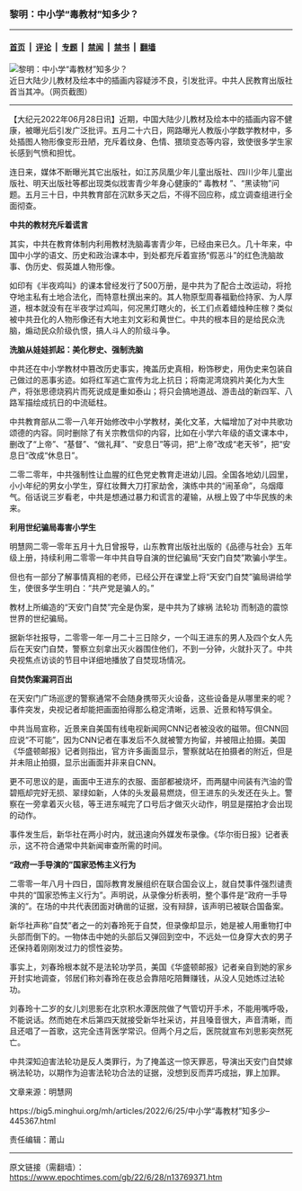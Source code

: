 ### 黎明：中小学“毒教材”知多少？

---

#### [首页](../../../..?n13769371) &nbsp;|&nbsp; [评论](../../../../../epoch-comment?n13769371) &nbsp;|&nbsp; [专题](../../../../../epoch-special?n13769371) &nbsp;|&nbsp; [禁闻](../../../../../epoch-news?n13769371) &nbsp;|&nbsp; [禁书](../../../../../books?n13769371) &nbsp;|&nbsp; [翻墙](https://github.com/gfw-breaker/nogfw/blob/master/README.md?n13769371)


<div><img alt="黎明：中小学“毒教材”知多少？" class="attachment-djy_600_400 size-djy_600_400 wp-post-image" src="https://i.epochtimes.com/assets/uploads/2022/06/id13769380-737ee3c4358635d969d48952a78dbf55-600x400-600x376.jpg"/>
<div class="caption">
 近日大陆少儿教材及绘本中的插画内容疑涉不良，引发批评。中共人民教育出版社首当其冲。（网页截图）
</div></div><hr/><div class="post_content" id="artbody" itemprop="articleBody">
 <!-- article content begin -->
 <p>
  【大纪元2022年06月28日讯】近期，中国大陆少儿教材及绘本中的插画内容不健康，被曝光后引发广泛批评。五月二十六日，网路曝光人教版小学数学教材中，多处插图人物形像变形丑陋，充斥着纹身、色情、猥琐变态等内容，致使很多学生家长感到气愤和担忧。
 </p>
 <div id="ar_bArticleContent_OuterFrame">
  <div class="ar_AuthorDate">
   <div class="ar_datesocial">
    <div class="ar_socialcounter">
     <div class="ar_articleContent" id="ar_bArticleContent">
      <p>
       连日来，媒体不断曝光其它出版社，如江苏凤凰少年儿童出版社、四川少年儿童出版社、明天出版社等都出现类似戕害青少年身心健康的“
       <ok href="https://www.epochtimes.com/gb/tag/%E6%AF%92%E6%95%99%E6%9D%90.html">
        毒教材
       </ok>
       ”、“黑读物”问题。五月三十日，中共教育部在沉默多天之后，不得不回应称，成立调查组进行全面彻查。
      </p>
      <p>
       <b>
        中共的教材充斥着谎言
       </b>
      </p>
      <p>
       其实，中共在教育体制内利用教材洗脑毒害青少年，已经由来已久。几十年来，中国中小学的语文、历史和政治课本中，到处都充斥着宣扬“假恶斗”的红色洗脑故事、伪历史、假英雄人物形像。
      </p>
      <p>
       如印有《半夜鸡叫》的课本曾经发行了500万册，是中共为了配合土改运动，将抢夺地主私有土地合法化，而特意杜撰出来的。其人物原型周春福勤俭持家、为人厚道，根本就没有在半夜学过鸡叫，何况黑灯瞎火的，长工们点着蜡烛种庄稼？类似被中共丑化的人物形像还有大地主刘文彩和黄世仁。中共的根本目的是给民众洗脑，煽动民众阶级仇恨，搞人斗人的阶级斗争。
      </p>
      <p>
       <b>
        洗脑从娃娃抓起：美化秽史、强制洗脑
       </b>
      </p>
      <p>
       中共还在中小学教材中篡改历史事实，掩盖历史真相，粉饰秽史，用伪史来包装自己做过的恶事劣迹。如将红军逃亡宣传为北上抗日；将南泥湾烧鸦片美化为大生产，将张思德烧鸦片而死说成是重如泰山；将只会搞地道战、游击战的新四军、八路军描绘成抗日的中流砥柱。
      </p>
      <p>
       中共教育部从二零一八年开始修改中小学教材，美化文革，大幅增加了对中共歌功颂德的内容。同时删除了有关宗教信仰的内容，比如在小学六年级的语文课本中，删改了“上帝”、“基督”、“做礼拜”、“安息日”等词，把“上帝”改成“老天爷”，把“安息日”改成“休息日”。
      </p>
      <p>
       二零二零年，中共强制性让血腥的红色党史教育走进幼儿园。全国各地幼儿园里，小小年纪的男女小学生，穿红妆舞大刀打家劫舍，演练中共的“闹革命”，乌烟瘴气。俗话说三岁看老，中共是想通过暴力和谎言的灌输，从根上毁了中华民族的未来。
      </p>
      <p>
       <b>
        利用世纪骗局毒害小学生
       </b>
      </p>
      <p>
       明慧网二零一零年五月十九日曾报导，山东教育出版社出版的《品德与社会》五年级上册，持续利用二零零一年中共自导自演的世纪骗局“天安门自焚”欺骗小学生。
      </p>
      <p>
       但也有一部分了解事情真相的老师，已经公开在课堂上将“天安门自焚”骗局讲给学生，使很多学生明白：“共产党是骗人的。”
      </p>
      <p>
       教材上所编造的“天安门自焚”完全是伪案，是中共为了嫁祸
       <ok href="https://big5.minghui.org/mh/glossary.html#1">
        法轮功
       </ok>
       而制造的震惊世界的世纪骗局。
      </p>
      <p>
       据新华社报导，二零零一年一月二十三日除夕，一个叫王进东的男人及四个女人先后在天安门自焚，警察立刻拿出灭火器围住他们，不到一分钟，火就扑灭了。中共央视焦点访谈的节目中详细地播放了自焚现场情况。
      </p>
      <p>
       <b>
        自焚伪案漏洞百出
       </b>
      </p>
      <p>
       在天安门广场巡逻的警察通常不会随身携带灭火设备，这些设备是从哪里来的呢？事件突发，央视记者却能把画面拍得那么稳定清晰，远景、近景和特写俱全。
      </p>
      <p>
       中共当局宣称，近景来自美国有线电视新闻网CNN记者被没收的磁带。但CNN回应说“不可能”，因为CNN记者在事发后不久就被警方拘留，并被阻止拍摄。美国《华盛顿邮报》记者则指出，官方许多画面显示，警察就站在拍摄者的附近，但是并未阻止拍摄，显示出画面并非来自CNN。
      </p>
      <p>
       更不可思议的是，画面中王进东的衣服、面部都被烧坏，而两腿中间装有汽油的雪碧瓶却完好无损、翠绿如新，人体的头发最易燃烧，但王进东的头发还在头上。警察在一旁拿着灭火毯，等王进东喊完了口号后才做灭火动作，明显是摆拍才会出现的动作。
      </p>
      <p>
       事件发生后，新华社在两小时内，就迅速向外媒发布录像。《华尔街日报》记者表示，这不符合通常中共新闻审查所需的时间。
      </p>
      <p>
       <b>
        “政府一手导演的”国家恐怖主义行为
       </b>
      </p>
      <p>
       二零零一年八月十四日，国际教育发展组织在联合国会议上，就自焚事件强烈谴责中共的“国家恐怖主义行为”。声明说，从录像分析表明，整个事件是“政府一手导演的”。在场的中共代表团面对确凿的证据，没有辩辞，该声明已被联合国备案。
      </p>
      <p>
       新华社声称“自焚”者之一的刘春玲死于自焚，但录像却显示，她是被人用重物打中头部而倒下的。一物体击中她的头部后又弹回到空中，不远处一位身穿大衣的男子还保持着刚刚发过力的惯性姿势。
      </p>
      <p>
       事实上，刘春玲根本就不是法轮功学员，美国《华盛顿邮报》记者亲自到她的家乡开封实地调查，邻居们称刘春玲在夜总会靠陪吃陪舞赚钱，从没人见她炼过法轮功。
      </p>
      <p>
       刘春玲十二岁的女儿刘思影在北京积水潭医院做了气管切开手术，不能用嘴呼吸，不能说话。然而她在术后第四天就接受新华社采访，并且嗓音很大，声音清晰，而且还唱了一首歌，这完全违背医学常识。但两个月之后，医院就宣布刘思影突然死亡。
      </p>
      <p>
       中共深知迫害法轮功是反人类罪行，为了掩盖这一惊天罪恶，导演出天安门自焚嫁祸法轮功，以期作为迫害法轮功合法的证据，没想到反而弄巧成拙，罪上加罪。
      </p>
      <p>
       文章来源：明慧网
      </p>
      <p>
       <ok href="https://big5.minghui.org/mh/articles/2022/6/25/中小学“毒教材”知多少--445367.html">
        https://big5.minghui.org/mh/articles/2022/6/25/中小学“毒教材”知多少–445367.html
       </ok>
      </p>
     </div>
    </div>
   </div>
  </div>
  <div id="ar_copyrightnotice">
   责任编辑：莆山
  </div>
 </div>
 <!-- article content end -->
 <div id="below_article_ad">
 </div>
</div>


---

原文链接（需翻墙）：https://www.epochtimes.com/gb/22/6/28/n13769371.htm